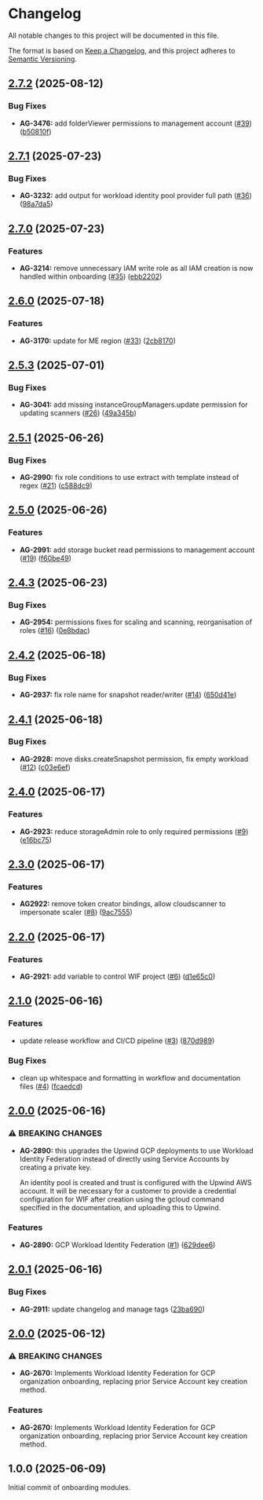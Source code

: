# Changelog

All notable changes to this project will be documented in this file.

The format is based on [Keep a Changelog](https://keepachangelog.com/en/1.0.0/),
and this project adheres to [Semantic Versioning](https://semver.org/spec/v2.0.0.html).


## [2.7.2](https://github.com/upwindsecurity/terraform-google-onboarding/compare/v2.7.1...v2.7.2) (2025-08-12)

### Bug Fixes

* **AG-3476:** add folderViewer permissions to management account ([#39](https://github.com/upwindsecurity/terraform-google-onboarding/issues/39)) ([b50810f](https://github.com/upwindsecurity/terraform-google-onboarding/commit/b50810f5db1462bf1247a62505b9cac20a6bb414))

## [2.7.1](https://github.com/upwindsecurity/terraform-google-onboarding/compare/v2.7.0...v2.7.1) (2025-07-23)

### Bug Fixes

* **AG-3232:** add output for workload identity pool provider full path ([#36](https://github.com/upwindsecurity/terraform-google-onboarding/issues/36)) ([98a7da5](https://github.com/upwindsecurity/terraform-google-onboarding/commit/98a7da512a6613c756c0269c85a1ee27beb9ba78))

## [2.7.0](https://github.com/upwindsecurity/terraform-google-onboarding/compare/v2.6.0...v2.7.0) (2025-07-23)

### Features

* **AG-3214:** remove unnecessary IAM write role as all IAM creation is now handled within onboarding ([#35](https://github.com/upwindsecurity/terraform-google-onboarding/issues/35)) ([ebb2202](https://github.com/upwindsecurity/terraform-google-onboarding/commit/ebb2202155a6005897675d31d533bd4077c6fb5a))

## [2.6.0](https://github.com/upwindsecurity/terraform-google-onboarding/compare/v2.5.3...v2.6.0) (2025-07-18)

### Features

* **AG-3170:** update for ME region ([#33](https://github.com/upwindsecurity/terraform-google-onboarding/issues/33)) ([2cb8170](https://github.com/upwindsecurity/terraform-google-onboarding/commit/2cb81702ccddf84a784c4373f5b48dc45aa23c35))

## [2.5.3](https://github.com/upwindsecurity/terraform-google-onboarding/compare/v2.5.2...v2.5.3) (2025-07-01)

### Bug Fixes

* **AG-3041:** add missing instanceGroupManagers.update permission for updating scanners ([#26](https://github.com/upwindsecurity/terraform-google-onboarding/issues/26)) ([49a345b](https://github.com/upwindsecurity/terraform-google-onboarding/commit/49a345bc631aebca17850ec116b17c48872ecc48))

## [2.5.1](https://github.com/upwindsecurity/terraform-google-onboarding/compare/v2.5.0...v2.5.1) (2025-06-26)

### Bug Fixes

* **AG-2990:** fix role conditions to use extract with template instead of regex ([#21](https://github.com/upwindsecurity/terraform-google-onboarding/issues/21)) ([c588dc9](https://github.com/upwindsecurity/terraform-google-onboarding/commit/c588dc9b4e2b806d53533a588e7534c8ee0d1288))

## [2.5.0](https://github.com/upwindsecurity/terraform-google-onboarding/compare/v2.4.3...v2.5.0) (2025-06-26)

### Features

* **AG-2991:** add storage bucket read permissions to management account ([#19](https://github.com/upwindsecurity/terraform-google-onboarding/issues/19)) ([f60be49](https://github.com/upwindsecurity/terraform-google-onboarding/commit/f60be49ef4f6213af50e30675f1e67673e831205))

## [2.4.3](https://github.com/upwindsecurity/terraform-google-onboarding/compare/v2.4.2...v2.4.3) (2025-06-23)

### Bug Fixes

* **AG-2954:** permissions fixes for scaling and scanning, reorganisation of roles ([#16](https://github.com/upwindsecurity/terraform-google-onboarding/issues/16)) ([0e8bdac](https://github.com/upwindsecurity/terraform-google-onboarding/commit/0e8bdac89be5e9792e8d156a72ea234859936fb5))

## [2.4.2](https://github.com/upwindsecurity/terraform-google-onboarding/compare/v2.4.1...v2.4.2) (2025-06-18)

### Bug Fixes

* **AG-2937:** fix role name for snapshot reader/writer ([#14](https://github.com/upwindsecurity/terraform-google-onboarding/issues/14)) ([650d41e](https://github.com/upwindsecurity/terraform-google-onboarding/commit/650d41e0017ea8edb40490a231cdf16831185c15))

## [2.4.1](https://github.com/upwindsecurity/terraform-google-onboarding/compare/v2.4.0...v2.4.1) (2025-06-18)

### Bug Fixes

* **AG-2928:** move disks.createSnapshot permission, fix empty workload ([#12](https://github.com/upwindsecurity/terraform-google-onboarding/issues/12)) ([c03e6ef](https://github.com/upwindsecurity/terraform-google-onboarding/commit/c03e6efa15edc998fb7a489cc0c90232d78084e1))

## [2.4.0](https://github.com/upwindsecurity/terraform-google-onboarding/compare/v2.3.0...v2.4.0) (2025-06-17)

### Features

* **AG-2923:** reduce storageAdmin role to only required permissions ([#9](https://github.com/upwindsecurity/terraform-google-onboarding/issues/9)) ([e16bc75](https://github.com/upwindsecurity/terraform-google-onboarding/commit/e16bc7538af8881ddee8b4d124c11fba06a9b02d))


## [2.3.0](https://github.com/upwindsecurity/terraform-google-onboarding/compare/v2.2.0...v2.3.0) (2025-06-17)

### Features

* **AG2922:** remove token creator bindings, allow cloudscanner to impersonate scaler ([#8](https://github.com/upwindsecurity/terraform-google-onboarding/issues/8)) ([9ac7555](https://github.com/upwindsecurity/terraform-google-onboarding/commit/9ac7555b90d3f19c7c9f5e85ce6422396db9d1ef))

## [2.2.0](https://github.com/upwindsecurity/terraform-google-onboarding/compare/v2.1.0...v2.2.0) (2025-06-17)

### Features

* **AG-2921:** add variable to control WIF project ([#6](https://github.com/upwindsecurity/terraform-google-onboarding/issues/6)) ([d1e65c0](https://github.com/upwindsecurity/terraform-google-onboarding/commit/d1e65c0d3430acde20c42f89a7468a59a70a989e))
## [2.1.0](https://github.com/upwindsecurity/terraform-google-onboarding/compare/v2.0.0...v2.1.0) (2025-06-16)

### Features

* update release workflow and CI/CD pipeline ([#3](https://github.com/upwindsecurity/terraform-google-onboarding/issues/3)) ([870d989](https://github.com/upwindsecurity/terraform-google-onboarding/commit/870d98904360cb9b6111b55a8d037081a288f4c8))

### Bug Fixes

* clean up whitespace and formatting in workflow and documentation files ([#4](https://github.com/upwindsecurity/terraform-google-onboarding/issues/4)) ([fcaedcd](https://github.com/upwindsecurity/terraform-google-onboarding/commit/fcaedcddda35d8a8f0a5bbf7f66ebb0cbfef02e4))

## [2.0.0](https://github.com/upwindsecurity/terraform-google-onboarding/compare/v1.0.0...v2.0.0) (2025-06-16)

### ⚠ BREAKING CHANGES

* **AG-2890:** this upgrades the Upwind GCP deployments
    to use Workload Identity Federation instead of directly
    using Service Accounts by creating a private key.

    An identity pool is created and trust is configured with the
    Upwind AWS account. It will be necessary for a customer to
    provide a credential configuration for WIF after creation
    using the gcloud command specified in the documentation, and
    uploading this to Upwind.

### Features

* **AG-2890:** GCP Workload Identity Federation ([#1](https://github.com/upwindsecurity/terraform-google-onboarding/issues/1)) ([629dee6](https://github.com/upwindsecurity/terraform-google-onboarding/commit/629dee6529ebd9945e6f034202a0a938b1a4da4f))

## [2.0.1](https://github.com/upwindsecurity/terraform-google-onboarding/compare/v2.0.0...v2.0.1) (2025-06-16)

### Bug Fixes

* **AG-2911:** update changelog and manage tags ([23ba690](https://github.com/upwindsecurity/terraform-google-onboarding/commit/23ba690e942aeaacccd73395c66a4e65dd86e16f))

## [2.0.0](https://github.com/upwindsecurity/terraform-google-onboarding/compare/v1.0.0...v2.0.0) (2025-06-12)

### ⚠ BREAKING CHANGES

* **AG-2670:** Implements Workload Identity Federation for GCP organization onboarding, replacing prior Service Account key creation method.

### Features

* **AG-2670:** Implements Workload Identity Federation for GCP organization onboarding, replacing prior Service Account key creation method.

## 1.0.0 (2025-06-09)

Initial commit of onboarding modules.
